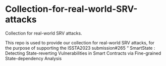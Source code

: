 # Collection-for-real-world-SRV-attacks
Collection for real-world SRV attacks.

This repo is used to provide our collection for real-world SRV attacks, for the purpose of supporting the ISSTA2023 submission#265 “	SmartState : Detecting State-reverting Vulnerabilities in Smart Contracts via Fine-grained State-dependency Analysis